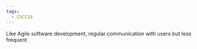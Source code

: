 ```yaml
---
tags:
  - CSCC10
---
```

Like Agile software development, regular communication with users but less frequent